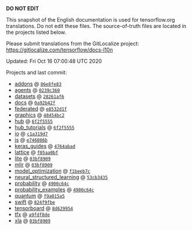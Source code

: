 __DO NOT EDIT__

This snapshot of the English documentation is used for tensorflow.org
translations. Do not edit these files. The source-of-truth files are located in
the projects listed below.

Please submit translations from the GitLocalize project: https://gitlocalize.com/tensorflow/docs-l10n

Updated: Fri Oct 16 07:00:48 UTC 2020

Projects and last commit:

- [addons](https://github.com/tensorflow/addons/tree/master/docs) @ <a href='https://github.com/tensorflow/addons/commit/86e8fe8370985ccaecdf0bb024ce01419063ad70'><code>86e8fe83</code></a>
- [agents](https://github.com/tensorflow/agents/tree/master/docs) @ <a href='https://github.com/tensorflow/agents/commit/0239c360a317bee06e2e7a04d6caffb173af0e81'><code>0239c360</code></a>
- [datasets](https://github.com/tensorflow/datasets/tree/master/docs) @ <a href='https://github.com/tensorflow/datasets/commit/28261af68c7b4381aa137f01a2926ead755c9deb'><code>28261af6</code></a>
- [docs](https://github.com/tensorflow/docs/tree/master/site/en) @ <a href='https://github.com/tensorflow/docs/commit/0a92b42fe3bf5d7f35575bf979fff16e5934e7f1'><code>0a92b42f</code></a>
- [federated](https://github.com/tensorflow/federated/tree/master/docs) @ <a href='https://github.com/tensorflow/federated/commit/e8532d1fe74a689f5610d5350a25b7b437e08dcb'><code>e8532d1f</code></a>
- [graphics](https://github.com/tensorflow/graphics/tree/master/tensorflow_graphics/g3doc) @ <a href='https://github.com/tensorflow/graphics/commit/48454bc297e4b7b59e1fac8b4cc92058e1d7642e'><code>48454bc2</code></a>
- [hub](https://github.com/tensorflow/hub/tree/master/docs) @ <a href='https://github.com/tensorflow/hub/commit/6f2f555580724b7aa269b87e0169466398d50359'><code>6f2f5555</code></a>
- [hub_tutorials](https://github.com/tensorflow/hub/tree/master/examples/colab) @ <a href='https://github.com/tensorflow/hub/commit/6f2f555580724b7aa269b87e0169466398d50359'><code>6f2f5555</code></a>
- [io](https://github.com/tensorflow/io/tree/master/docs) @ <a href='https://github.com/tensorflow/io/commit/c1a319d77cbf04e628c8ef7aaa4e093d2a60765d'><code>c1a319d7</code></a>
- [js](https://github.com/tensorflow/tfjs-website/tree/master/docs) @ <a href='https://github.com/tensorflow/tfjs-website/commit/e746086bed841a9ff7e6dcfe00b27f7333682105'><code>e746086b</code></a>
- [keras_guides](https://github.com/tensorflow/docs/tree/snapshot-keras/site/en/guide/keras) @ <a href='https://github.com/tensorflow/docs/commit/4764abad680f9698f8ba9ace121ac9d0d9cb69af'><code>4764abad</code></a>
- [lattice](https://github.com/tensorflow/lattice/tree/master/docs) @ <a href='https://github.com/tensorflow/lattice/commit/f05aa0bf2e85756f7a5f49f1378f0d1e428bea2d'><code>f05aa0bf</code></a>
- [lite](https://github.com/tensorflow/tensorflow/tree/master/tensorflow/lite/g3doc) @ <a href='https://github.com/tensorflow/tensorflow/commit/03bf890918dc642e2804854e2b49241f1f37143f'><code>03bf8909</code></a>
- [mlir](https://github.com/tensorflow/tensorflow/tree/master/tensorflow/compiler/mlir/g3doc) @ <a href='https://github.com/tensorflow/tensorflow/commit/03bf890918dc642e2804854e2b49241f1f37143f'><code>03bf8909</code></a>
- [model_optimization](https://github.com/tensorflow/model-optimization/tree/master/tensorflow_model_optimization/g3doc) @ <a href='https://github.com/tensorflow/model-optimization/commit/f1beeb7ccd00262e68770d1b1a3618fbc872fcc3'><code>f1beeb7c</code></a>
- [neural_structured_learning](https://github.com/tensorflow/neural-structured-learning/tree/master/g3doc) @ <a href='https://github.com/tensorflow/neural-structured-learning/commit/53cb34358cafac75319c2b94631cc01578cc1c7e'><code>53cb3435</code></a>
- [probability](https://github.com/tensorflow/probability/tree/master/tensorflow_probability/g3doc) @ <a href='https://github.com/tensorflow/probability/commit/4900c64ccd4a4219d254cf1c42f64f429ee818c7'><code>4900c64c</code></a>
- [probability_examples](https://github.com/tensorflow/probability/tree/master/tensorflow_probability/examples/jupyter_notebooks) @ <a href='https://github.com/tensorflow/probability/commit/4900c64ccd4a4219d254cf1c42f64f429ee818c7'><code>4900c64c</code></a>
- [quantum](https://github.com/tensorflow/quantum/tree/master/docs) @ <a href='https://github.com/tensorflow/quantum/commit/f9a015a5664dce88ca99f6de85eaf5376ae0cf3a'><code>f9a015a5</code></a>
- [swift](https://github.com/tensorflow/swift/tree/master/docs/site) @ <a href='https://github.com/tensorflow/swift/commit/824f9fbe499642d64e315ac11423a8c9061dd075'><code>824f9fbe</code></a>
- [tensorboard](https://github.com/tensorflow/tensorboard/tree/master/docs) @ <a href='https://github.com/tensorflow/tensorboard/commit/8d629954c251ee7a27f0a90de1297c4a0042e943'><code>8d629954</code></a>
- [tfx](https://github.com/tensorflow/tfx/tree/master/docs) @ <a href='https://github.com/tensorflow/tfx/commit/a9fdf8de33124bdf1b21ac09c6a98fcc008de215'><code>a9fdf8de</code></a>
- [xla](https://github.com/tensorflow/tensorflow/tree/master/tensorflow/compiler/xla/g3doc) @ <a href='https://github.com/tensorflow/tensorflow/commit/03bf890918dc642e2804854e2b49241f1f37143f'><code>03bf8909</code></a>

